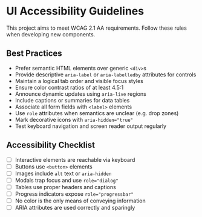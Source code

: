 # UI Accessibility Guidelines

This project aims to meet WCAG 2.1 AA requirements. Follow these rules when developing new components.

## Best Practices

- Prefer semantic HTML elements over generic `<div>`s
- Provide descriptive `aria-label` or `aria-labelledby` attributes for controls
- Maintain a logical tab order and visible focus styles
- Ensure color contrast ratios of at least 4.5:1
- Announce dynamic updates using `aria-live` regions
- Include captions or summaries for data tables
- Associate all form fields with `<label>` elements
- Use `role` attributes when semantics are unclear (e.g. drop zones)
- Mark decorative icons with `aria-hidden="true"`
- Test keyboard navigation and screen reader output regularly

## Accessibility Checklist

- [ ] Interactive elements are reachable via keyboard
- [ ] Buttons use `<button>` elements
- [ ] Images include `alt` text or `aria-hidden`
- [ ] Modals trap focus and use `role="dialog"`
- [ ] Tables use proper headers and captions
- [ ] Progress indicators expose `role="progressbar"`
- [ ] No color is the only means of conveying information
- [ ] ARIA attributes are used correctly and sparingly

